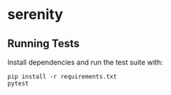 # serenity

## Running Tests

Install dependencies and run the test suite with:

```
pip install -r requirements.txt
pytest
```
